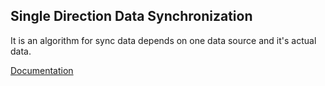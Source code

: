 Single Direction Data Synchronization
---

It is an algorithm for sync data depends on one data source and it's actual data.

[Documentation](https://docs.kosuha606.ru/6-singledirectionsync)
